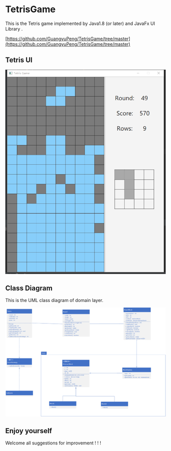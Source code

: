 # TetrisGame
This is the Tetris game  implemented by Java1.8 (or later) and JavaFx UI Library .

[https://github.com/GuangyuPeng/TetrisGame/tree/master](https://github.com/GuangyuPeng/TetrisGame/tree/master)

## Tetris UI

![Tetris UI](docs/game_UI.png)

## Class Diagram

This is the UML class diagram of domain layer.

![Class Diagram](docs/domain.png)

## Enjoy yourself

Welcome all suggestions for improvement ! ! !

